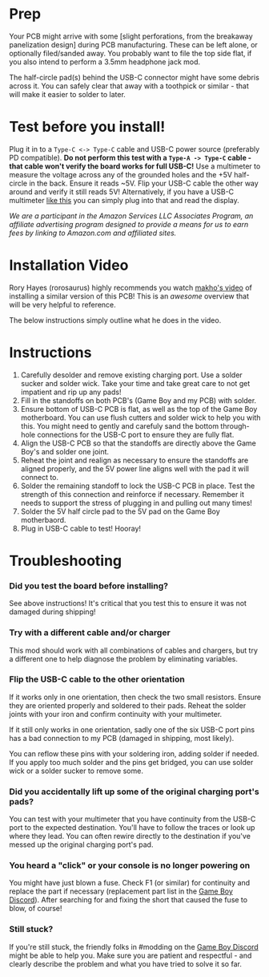 # Prep

Your PCB might arrive with some [slight perforations, from the breakaway panelization design] during PCB manufacturing. These can be left alone, or optionally filed/sanded away. You probably want to file the top side flat, if you also intend to perform a 3.5mm headphone jack mod.

The half-circle pad(s) behind the USB-C connector might have some debris across it. You can safely clear that away with a toothpick or similar - that will make it easier to solder to later.

# Test before you install!

Plug it in to a ````Type-C <-> Type-C```` cable and USB-C power source (preferably PD compatible). **Do not perform this test with a ````Type-A -> Type-C```` cable - that cable won't verify the board works for full USB-C!** Use a multimeter to measure the voltage across any of the grounded holes and the +5V half-circle in the back. Ensure it reads ~5V. Flip your USB-C cable the other way around and verify it still reads 5V! Alternatively, if you have a USB-C multimeter [like this](https://amzn.to/3nlVFIE) you can simply plug into that and read the display.

*We are a participant in the Amazon Services LLC Associates Program, an affiliate advertising program designed to provide a means for us to earn fees by linking to Amazon.com and affiliated sites.*

# Installation Video

Rory Hayes (rorosaurus) highly recommends you watch [makho's video](https://www.youtube.com/watch?v=gBLHvdre-Xg) of installing a similar version of this PCB! This is an *awesome* overview that will be very helpful to reference. 

The below instructions simply outline what he does in the video.

# Instructions

1. Carefully desolder and remove existing charging port. Use a solder sucker and solder wick. Take your time and take great care to not get impatient and rip up any pads!
2. Fill in the standoffs on both PCB's (Game Boy and my PCB) with solder.
3. Ensure bottom of USB-C PCB is flat, as well as the top of the Game Boy motherboard. You can use flush cutters and solder wick to help you with this. You might need to gently and carefuly sand the bottom through-hole connections for the USB-C port to ensure they are fully flat.
4. Align the USB-C PCB so that the standoffs are directly above the Game Boy's and solder one joint.
5. Reheat the joint and realign as necessary to ensure the standoffs are aligned properly, and the 5V power line aligns well with the pad it will connect to.
6. Solder the remaining standoff to lock the USB-C PCB in place. Test the strength of this connection and reinforce if necessary. Remember it needs to support the stress of plugging in and pulling out many times!
7. Solder the 5V half circle pad to the 5V pad on the Game Boy motherbaord.
8. Plug in USB-C cable to test! Hooray!

# Troubleshooting

### Did you test the board before installing?

See above instructions! It's critical that you test this to ensure it was not damaged during shipping!

### Try with a different cable and/or charger

This mod should work with all combinations of cables and chargers, but try a different one to help diagnose the problem by eliminating variables.

### Flip the USB-C cable to the other orientation

If it works only in one orientation, then check the two small resistors. Ensure they are oriented properly and soldered to their pads. Reheat the solder joints with your iron and confirm continuity with your multimeter.

If it still only works in one orientation, sadly one of the six USB-C port pins has a bad connection to my PCB (damaged in shipping, most likely).

You can reflow these pins with your soldering iron, adding solder if needed. If you apply too much solder and the pins get bridged, you can use solder wick or a solder sucker to remove some.


### Did you accidentally lift up some of the original charging port's pads?

You can test with your multimeter that you have continuity from the USB-C port to the expected destination. You'll have to follow the traces or look up where they lead. You can often rewire directly to the destination if you've messed up the original charging port's pad.

### You heard a "click" or your console is no longer powering on

You might have just blown a fuse. Check F1 (or similar) for continuity and replace the part if necessary (replacement part list in the [Game Boy Discord](https://discord.gg/gameboy)). After searching for and fixing the short that caused the fuse to blow, of course!

### Still stuck?

If you're still stuck, the friendly folks in #modding on the [Game Boy Discord](https://discord.gg/gameboy) might be able to help you. Make sure you are patient and respectful - and clearly describe the problem and what you have tried to solve it so far.
